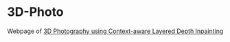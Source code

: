 # 3D-Photo
Webpage of [3D Photography using Context-aware Layered Depth Inpainting](https://shihmengli.github.io/3D-Photo-Inpainting/)
